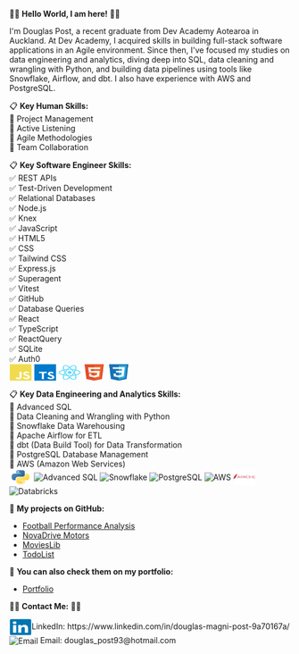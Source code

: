 🚀🚀 <b>Hello World, I am here!</b> 🚀🚀

<p>I'm Douglas Post, a recent graduate from Dev Academy Aotearoa in Auckland. At Dev Academy, I acquired skills in building full-stack software applications in an Agile environment. Since then, I've focused my studies on data engineering and analytics, diving deep into SQL, data cleaning and wrangling with Python, and building data pipelines using tools like Snowflake, Airflow, and dbt. I also have experience with AWS and PostgreSQL.</p>

📋 <b>Key Human Skills:</b>  
🔹 Project Management  
🔹 Active Listening  
🔹 Agile Methodologies  
🔹 Team Collaboration  

📋 <b>Key Software Engineer Skills:</b>  
✅ REST APIs  
✅ Test-Driven Development  
✅ Relational Databases  
✅ Node.js  
✅ Knex  
✅ JavaScript  
✅ HTML5  
✅ CSS  
✅ Tailwind CSS  
✅ Express.js  
✅ Superagent  
✅ Vitest  
✅ GitHub  
✅ Database Queries  
✅ React  
✅ TypeScript  
✅ ReactQuery  
✅ SQLite  
✅ Auth0  
<img align="center" alt="JavaScript" height="30" width="40" src="https://raw.githubusercontent.com/devicons/devicon/master/icons/javascript/javascript-plain.svg">
<img align="center" alt="TypeScript" height="30" width="40" src="https://raw.githubusercontent.com/devicons/devicon/master/icons/typescript/typescript-plain.svg">
<img align="center" alt="React" height="30" width="40" src="https://raw.githubusercontent.com/devicons/devicon/master/icons/react/react-original.svg">
<img align="center" alt="HTML5" height="30" width="40" src="https://raw.githubusercontent.com/devicons/devicon/master/icons/html5/html5-original.svg">
<img align="center" alt="CSS3" height="30" width="40" src="https://raw.githubusercontent.com/devicons/devicon/master/icons/css3/css3-original.svg">




📋 <b>Key Data Engineering and Analytics Skills:</b>  
🔸 Advanced SQL  
🔸 Data Cleaning and Wrangling with Python  
🔸 Snowflake Data Warehousing  
🔸 Apache Airflow for ETL  
🔸 dbt (Data Build Tool) for Data Transformation  
🔸 PostgreSQL Database Management  
🔸 AWS (Amazon Web Services)  
<img align="center" alt="Python" height="30" width="40" src="https://raw.githubusercontent.com/devicons/devicon/master/icons/python/python-original.svg">
<img align="center" alt="Advanced SQL" height="30" width="40" src="https://img.icons8.com/color/48/000000/sql.png">
<img align="center" alt="Snowflake" height="30" width="40" src="https://img.icons8.com/color/48/000000/snowflake.png">
<img align="center" alt="PostgreSQL" height="30" width="40" src="https://img.icons8.com/color/48/000000/postgreesql.png">
<img align="center" alt="AWS" height="30" width="40" src="https://img.icons8.com/color/48/000000/amazon-web-services.png">
<img align="center" alt="Airflow" height="30" width="40" src="https://raw.githubusercontent.com/devicons/devicon/master/icons/apache/apache-original-wordmark.svg">
<img
  align="center"
  alt="Databricks"
  height="30"
  width="40"
  src="https://upload.wikimedia.org/wikipedia/commons/thumb/6/63/Databricks_Logo.png/800px-Databricks_Logo.png"
/>


🔎 <b>My projects on GitHub:</b>  
- [Football Performance Analysis](https://github.com/DouglasMagni/Football-Performance-Analysis)
- [NovaDrive Motors](https://github.com/DouglasMagni/NovaDrive-Motors)  
- [MoviesLib](https://github.com/DouglasMagni/MoviesLib)  
- [TodoList](https://github.com/DouglasMagni/TodoList)  
  



🔎 <b>You can also check them on my portfolio:</b>  
- [Portfolio](https://douglasmagni.github.io/Portfolio/)

🚀🚀 <b>Contact Me:</b> 🚀🚀
<div><img align="center" alt="LinkedIn" height="30" width="40" src="https://raw.githubusercontent.com/devicons/devicon/master/icons/linkedin/linkedin-original.svg">LinkedIn: https://www.linkedin.com/in/douglas-magni-post-9a70167a/
</div>
<div><img align="center" alt="Email" height="30" width="30" src="https://img.icons8.com/color/48/000000/ms-outlook.png">    Email: douglas_post93@hotmail.com

</div>
